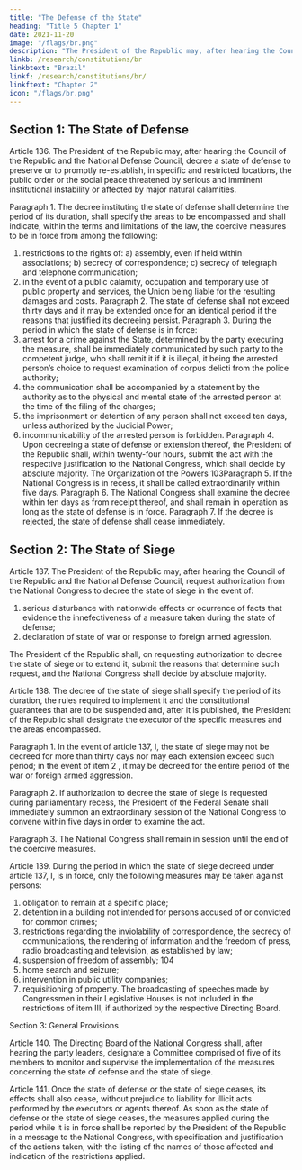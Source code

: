 ```yaml
---
title: "The Defense of the State"
heading: "Title 5 Chapter 1"
date: 2021-11-20
image: "/flags/br.png"
description: "The President of the Republic may, after hearing the Council of the Republic and the National Defense Council, decree a state of defense"
linkb: /research/constitutions/br
linkbtext: "Brazil"
linkf: /research/constitutions/br/
linkftext: "Chapter 2"
icon: "/flags/br.png"
---
```



## Section 1: The State of Defense

Article 136.  The President of the Republic may, after hearing the Council of the Republic and the National Defense Council, decree a state of defense to preserve or to promptly re-establish, in specific and restricted locations, the public order or the social peace threatened by serious and imminent institutional instability or affected by major natural calamities.

Paragraph 1. The decree instituting the state of defense shall determine the period of its duration, shall specify the areas to be encompassed and shall indicate, within the terms and limitations of the law, the coercive measures to be in force from among the following:
1. restrictions to the rights of:
a) assembly, even if held within associations;
b) secrecy of correspondence;
c) secrecy of telegraph and telephone communication;
2.  in the event of a public calamity, occupation and temporary use of public
property and services, the Union being liable for the resulting damages and costs.
Paragraph 2. The state of defense shall not exceed thirty days and it may be
extended once for an identical period if the reasons that justified its decreeing persist.
Paragraph 3. During the period in which the state of defense is in force:
1. arrest for a crime against the State, determined by the party executing
the measure, shall be immediately communicated by such party to the competent
judge, who shall remit it if it is illegal, it being the arrested person’s choice to request
examination of corpus delicti from the police authority;
2.  the communication shall be accompanied by a statement by the authority
as to the physical and mental state of the arrested person at the time of the filing of
the charges;
3.   the imprisonment or detention of any person shall not exceed ten days,
unless authorized by the Judicial Power;
4. incommunicability of the arrested person is forbidden.
Paragraph 4. Upon decreeing a state of defense or extension thereof, the President
of the Republic shall, within twenty-four hours, submit the act with the respective
justification to the National Congress, which shall decide by absolute majority.
The Organization of the Powers
103Paragraph 5. If the National Congress is in recess, it shall be called extraordinarily
within five days.
Paragraph 6. The National Congress shall examine the decree within ten days as from
receipt thereof, and shall remain in operation as long as the state of defense is in force.
Paragraph 7. If the decree is rejected, the state of defense shall cease immediately.


## Section 2: The State of Siege

Article 137. The President of the Republic may, after hearing the Council of the Republic and the National Defense Council, request authorization from the National Congress to decree the state of siege in the event of:
1. serious disturbance with nationwide effects or ocurrence of facts that
evidence the innefectiveness of a measure taken during the state of defense;
2.  declaration of state of war or response to foreign armed agression.

The President of the Republic shall, on requesting authorization
to decree the state of siege or to extend it, submit the reasons that determine such
request, and the National Congress shall decide by absolute majority.

Article 138.  The decree of the state of siege shall specify the period of its duration, the rules required to implement it and the constitutional guarantees that are to be suspended and, after it is published, the President of the Republic shall designate the executor of the specific measures and the areas encompassed.

Paragraph 1. In the event of article 137, I, the state of siege may not be decreed for more than thirty days nor may each extension exceed such period; in the event of item 2 , it may be decreed for the entire period of the war or foreign armed aggression.

Paragraph 2. If authorization to decree the state of siege is requested during
parliamentary recess, the President of the Federal Senate shall immediately summon
an extraordinary session of the National Congress to convene within five days in
order to examine the act.

Paragraph 3. The National Congress shall remain in session until the end of the
coercive measures.

Article 139. During the period in which the state of siege decreed under article 137,
I, is in force, only the following measures may be taken against persons:
1. obligation to remain at a specific place;
2.  detention in a building not intended for persons accused of or convicted
for common crimes;
3.   restrictions regarding the inviolability of correspondence, the secrecy
of communications, the rendering of information and the freedom of press, radio
broadcasting and television, as established by law;
4. suspension of freedom of assembly;
104
5. home search and seizure;
6.  intervention in public utility companies;
7.   requisitioning of property.
The broadcasting of speeches made by Congressmen in their
Legislative Houses is not included in the restrictions of item III, if authorized by the
respective Directing Board.

Section 3: General Provisions

Article 140.  The Directing Board of the National Congress shall, after hearing the
party leaders, designate a Committee comprised of five of its members to monitor
and supervise the implementation of the measures concerning the state of defense
and the state of siege.

Article 141. Once the state of defense or the state of siege ceases, its effects shall
also cease, without prejudice to liability for illicit acts performed by the executors
or agents thereof.
As soon as the state of defense or the state of siege ceases,
the measures applied during the period while it is in force shall be reported by the
President of the Republic in a message to the National Congress, with specification
and justification of the actions taken, with the listing of the names of those affected
and indication of the restrictions applied.


